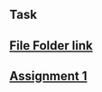 ## Task
## [File Folder link](https://drive.google.com/drive/folders/1S2yPK_SncopdTCQdSDKl5KGRa8FYYTOK?usp=share_link)
## [Assignment 1](https://docs.google.com/document/d/1c53xqAvJJKG1qG0TJOdL1q6yY2lEfUqji1Vr2_5z_0c/edit?usp=sharing)
